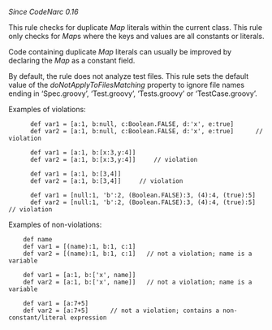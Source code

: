 *Since CodeNarc 0.16*

This rule checks for duplicate *Map* literals within the current class.
This rule only checks for *Map*s where the keys and values are all
constants or literals.

Code containing duplicate *Map* literals can usually be improved by
declaring the *Map* as a constant field.

By default, the rule does not analyze test files. This rule sets the
default value of the *doNotApplyToFilesMatching* property to ignore file
names ending in ‘Spec.groovy’, ‘Test.groovy’, ‘Tests.groovy’ or
‘TestCase.groovy’.

Examples of violations:

          def var1 = [a:1, b:null, c:Boolean.FALSE, d:'x', e:true]
          def var2 = [a:1, b:null, c:Boolean.FALSE, d:'x', e:true]      // violation

          def var1 = [a:1, b:[x:3,y:4]]
          def var2 = [a:1, b:[x:3,y:4]]     // violation

          def var1 = [a:1, b:[3,4]]
          def var2 = [a:1, b:[3,4]]     // violation

          def var1 = [null:1, 'b':2, (Boolean.FALSE):3, (4):4, (true):5]
          def var2 = [null:1, 'b':2, (Boolean.FALSE):3, (4):4, (true):5]    // violation

Examples of non-violations:

        def name
        def var1 = [(name):1, b:1, c:1]
        def var2 = [(name):1, b:1, c:1]   // not a violation; name is a variable

        def var1 = [a:1, b:['x', name]]
        def var2 = [a:1, b:['x', name]]   // not a violation; name is a variable

        def var1 = [a:7+5]
        def var2 = [a:7+5]      // not a violation; contains a non-constant/literal expression
